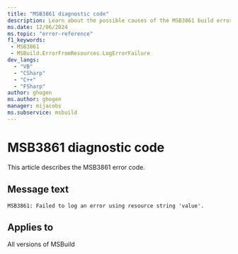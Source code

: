 ```yaml
---
title: "MSB3861 diagnostic code"
description: Learn about the possible causes of the MSB3861 build error, and get troubleshooting tips.
ms.date: 12/06/2024
ms.topic: "error-reference"
f1_keywords:
 - MSB3861
 - MSBuild.ErrorFromResources.LogErrorFailure
dev_langs:
  - "VB"
  - "CSharp"
  - "C++"
  - "FSharp"
author: ghogen
ms.author: ghogen
manager: mijacobs
ms.subservice: msbuild
---
```


# MSB3861 diagnostic code

<!-- :::ErrorDefinitionDescription::: -->
<!-- :::editable-content name="introDescription"::: -->
This article describes the MSB3861 error code.
<!-- :::editable-content-end::: -->

## Message text

`MSB3861: Failed to log an error using resource string 'value'.`

<!-- :::editable-content name="postOutputDescription"::: -->
<!--
{StrBegin="MSB3861: "}
-->
<!-- :::editable-content-end::: -->
<!-- :::ErrorDefinitionDescription-end::: -->

## Applies to

All versions of MSBuild
